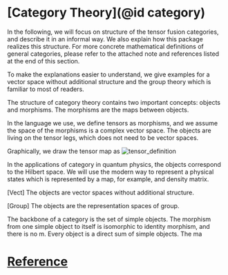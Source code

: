 # [Category Theory](@id category)

In the following, we will focus on structure of the tensor fusion categories, and describe it in an informal way. We also explain how this package realizes this structure. For more concrete mathematical definitions of general categories, please refer to the attached note and references listed at the end of this section.

To make the explanations easier to understand, we give examples for a vector space without additional structure and the group theory which is familiar to most of readers.

The structure of category theory contains two important concepts: objects and morphisms. The morphisms are the maps between objects.

In the language we use, we define tensors as morphisms, and we assume the space of the morphisms is a complex vector space. The objects are living on the tensor legs, which does not need to be vector spaces.

Graphically, we draw the tensor map as
![tensor_definition](images/introduction_tensor_definition.svg)

In the applications of category in quantum physics, the objects correspond to the Hilbert space. We will use the modern way to represent a physical states which is represented by a map, for example, and density matrix.

[Vect] The objects are vector spaces without additional structure.

[Group] The objects are the representation spaces of group.

The backbone of a category is the set of simple objects. The morphism from one simple object to itself is isomorphic to identity morphism, and there is no m. Every object is a direct sum of simple objects. The ma











































# [Reference](@id_reference)
[^TensorKit]: https://github.com/Jutho/TensorKit.jl

[^TeNPy]: https://github.com/tenpy/tenpy

[^MPSKit]: https://github.com/maartenvd/MPSKit.jl
